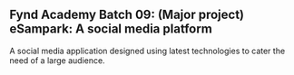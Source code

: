 ## Fynd Academy Batch 09: (Major project) eSampark: A social media platform
A social media application designed using latest technologies to cater the need of a large audience.
